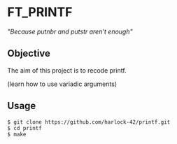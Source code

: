 
# FT_PRINTF

*"Because putnbr and putstr aren’t enough"*

## Objective

The aim of this project is to recode printf.

(learn how to use variadic arguments)

## Usage
```
$ git clone https://github.com/harlock-42/printf.git
$ cd printf
$ make
```
